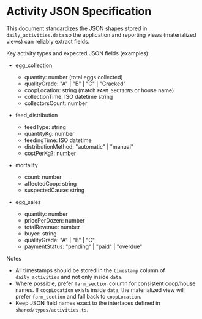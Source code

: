 # Activity JSON Specification

This document standardizes the JSON shapes stored in `daily_activities.data` so the application and reporting views (materialized views) can reliably extract fields.

Key activity types and expected JSON fields (examples):

- egg_collection

  - quantity: number (total eggs collected)
  - qualityGrade: "A" | "B" | "C" | "Cracked"
  - coopLocation: string (match `FARM_SECTIONS` or house name)
  - collectionTime: ISO datetime string
  - collectorsCount: number

- feed_distribution

  - feedType: string
  - quantityKg: number
  - feedingTime: ISO datetime
  - distributionMethod: "automatic" | "manual"
  - costPerKg?: number

- mortality

  - count: number
  - affectedCoop: string
  - suspectedCause: string

- egg_sales
  - quantity: number
  - pricePerDozen: number
  - totalRevenue: number
  - buyer: string
  - qualityGrade: "A" | "B" | "C"
  - paymentStatus: "pending" | "paid" | "overdue"

Notes

- All timestamps should be stored in the `timestamp` column of `daily_activities` and not only inside `data`.
- Where possible, prefer `farm_section` column for consistent coop/house names. If `coopLocation` exists inside `data`, the materialized view will prefer `farm_section` and fall back to `coopLocation`.
- Keep JSON field names exact to the interfaces defined in `shared/types/activities.ts`.
